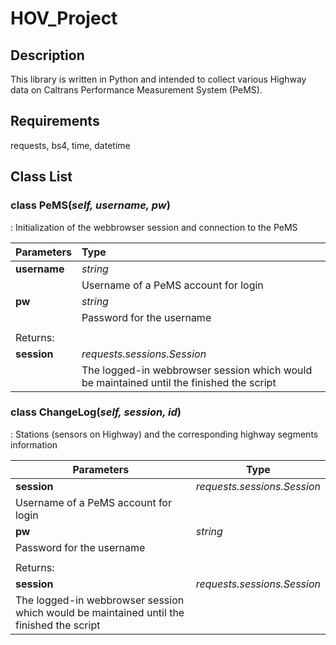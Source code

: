 # HOV_Project

## Description
This library is written in Python and intended to collect various Highway data on Caltrans Performance Measurement System (PeMS).

## Requirements
requests, bs4, time, datetime

## Class List
### class PeMS(*self, username, pw*)
: Initialization of the webbrowser session and connection to the PeMS

Parameters | Type |
------|:------
**username**|*string*
 || Username of a PeMS account for login
**pw**|*string*
 || Password for the username
 | |
Returns: | |
**session**|*requests.sessions.Session* 
 || The logged-in webbrowser session which would be maintained until the finished the script

### class ChangeLog(*self, session, id*)
 : Stations (sensors on Highway) and the corresponding highway segments information
 
Parameters | Type |
------|------
**session**|*requests.sessions.Session* 
 | Username of a PeMS account for login
**pw**|*string*
 | Password for the username
 | |
Returns: | |
**session**|*requests.sessions.Session* 
 | The logged-in webbrowser session which would be maintained until the finished the script
